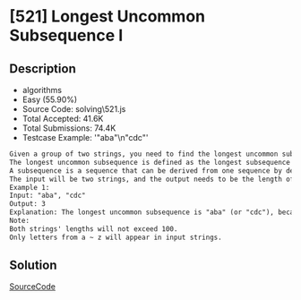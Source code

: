 # [521] Longest Uncommon Subsequence I

## Description

* algorithms
* Easy (55.90%)
* Source Code:       solving\521.js
* Total Accepted:    41.6K
* Total Submissions: 74.4K
* Testcase Example:  '"aba"\n"cdc"'

```md
Given a group of two strings, you need to find the longest uncommon subsequence of this group of two strings.
The longest uncommon subsequence is defined as the longest subsequence of one of these strings and this subsequence should not be any subsequence of the other strings.
A subsequence is a sequence that can be derived from one sequence by deleting some characters without changing the order of the remaining elements. Trivially, any string is a subsequence of itself and an empty string is a subsequence of any string.
The input will be two strings, and the output needs to be the length of the longest uncommon subsequence. If the longest uncommon subsequence doesn't exist, return -1.
Example 1:
Input: "aba", "cdc"
Output: 3
Explanation: The longest uncommon subsequence is "aba" (or "cdc"), because "aba" is a subsequence of "aba", but not a subsequence of any other strings in the group of two strings. 
Note:
Both strings' lengths will not exceed 100.
Only letters from a ~ z will appear in input strings. 

```

## Solution

[SourceCode](./solution.js)